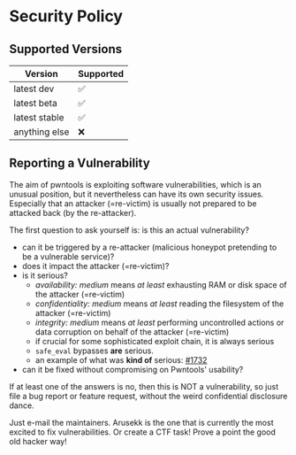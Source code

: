 # Security Policy

## Supported Versions

| Version       | Supported          |
| ------------- | ------------------ |
| latest dev    | :white_check_mark: |
| latest beta   | :white_check_mark: |
| latest stable | :white_check_mark: |
| anything else | :x: |

## Reporting a Vulnerability

The aim of pwntools is exploiting software vulnerabilities, which is an unusual position, but it nevertheless can have its own security issues.
Especially that an attacker (=re-victim) is usually not prepared to be attacked back (by the re-attacker).

The first question to ask yourself is: is this an actual vulnerability?
- can it be triggered by a re-attacker (malicious honeypot pretending to be a vulnerable service)?
- does it impact the attacker (=re-victim)?
- is it serious?
  * *availability: medium* means *at least* exhausting RAM or disk space of the attacker (=re-victim)
  * *confidentiality: medium* means *at least* reading the filesystem of the attacker (=re-victim)
  * *integrity: medium* means *at least* performing uncontrolled actions or data corruption on behalf of the attacker (=re-victim)
  * if crucial for some sophisticated exploit chain, it is always serious
  * `safe_eval` bypasses **are** serious.
  * an example of what was **kind of** serious: [#1732](https://github.com/Gallopsled/pwntools/pull/1732)
- can it be fixed without compromising on Pwntools' usability?

If at least one of the answers is no, then this is NOT a vulnerability, so just file a bug report or feature request, without the weird confidential disclosure dance.

Just e-mail the maintainers.  Arusekk is the one that is currently the most excited to fix vulnerabilities.
Or create a CTF task!  Prove a point the good old hacker way!
